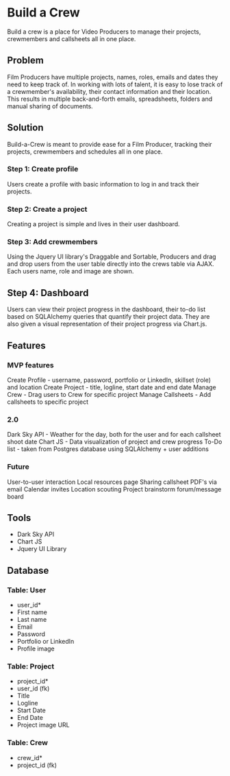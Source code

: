 # Build a Crew
Build a crew is a place for Video Producers to manage their projects, crewmembers and callsheets all in one place.

## Problem

Film Producers have multiple projects, names, roles, emails and dates they need to keep track of. In working with lots of talent, it is easy to lose track of a crewmember's availability, their contact information and their location. This results in multiple back-and-forth emails, spreadsheets, folders and manual sharing of documents.

## Solution

Build-a-Crew is meant to provide ease for a Film Producer, tracking their projects, crewmembers and schedules all in one place. 

### Step 1: Create profile
Users create a profile with basic information to log in and track their projects.

### Step 2: Create a project
Creating a project is simple and lives in their user dashboard.

### Step 3: Add crewmembers
Using the Jquery UI library's Draggable and Sortable, Producers and drag and drop users from the user table directly into the crews table via AJAX. Each users name, role and image are shown.

## Step 4: Dashboard
Users can view their project progress in the dashboard, their to-do list based on SQLAlchemy queries that quantify their project data. They are also given a visual representation of their project progress via Chart.js.

## Features
### MVP features
Create Profile - username, password, portfolio or LinkedIn, skillset (role) and location
Create Project - title, logline, start date and end date
Manage Crew - Drag users to Crew for specific project
Manage Callsheets - Add callsheets to specific project

### 2.0
Dark Sky API - Weather for the day, both for the user and for each callsheet shoot date
Chart JS - Data visualization of project and crew progress
To-Do list - taken from Postgres database using SQLAlchemy + user additions

### Future
User-to-user interaction
Local resources page
Sharing callsheet PDF's via email
Calendar invites
Location scouting
Project brainstorm forum/message board

## Tools
- Dark Sky API
- Chart JS
- Jquery UI Library

## Database

### Table: User
- user_id*
- First name
- Last name
- Email
- Password
- Portfolio or LinkedIn
- Profile image

### Table: Project
- project_id*
- user_id (fk)
- Title
- Logline
- Start Date
- End Date
- Project image URL

### Table: Crew
- crew_id*
- project_id (fk)

